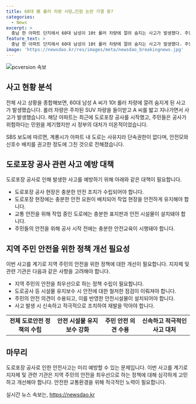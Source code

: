 ```yaml
---
title: 60대 男 롤러 차량 사망…민원 논란 가열 중?
categories:
  - News
excerpt: >
  충남 한 아파트 단지에서 60대 남성이 10t 롤러 차량에 깔려 숨지는 사고가 발생했다. 주민들은 도로포장 공사로 인한 위험을 우려했지만, 계룡시의 대처가 미온적했다고 전해졌다. 사건 당일 현장에서 안전모와 신호수 배치를 권고했지만, 이에 그쳤다. 해당 사건은 아파트 주민들의 우려가 실제로 현실화된 결과로 비춰지고 있다.
feature_text: >
  충남 한 아파트 단지에서 60대 남성이 10t 롤러 차량에 깔려 숨지는 사고가 발생했다. 주민들은 도로포장 공사로 인한 위험을 우려했지만, 계룡시의 대처가 미온적했다고 전해졌다. 사건 당일 현장에서 안전모와 신호수 배치를 권고했지만, 이에 그쳤다. 해당 사건은 아파트 주민들의 우려가 실제로 현실화된 결과로 비춰지고 있다.
image: 'https://newsdao.kr/res/images/meta/newsdao_breakingnews.jpg'
---
```


<p><img src="https://newsdao.kr/res/images/meta/newsdao_breakingnews.jpg" alt="pcversion 속보" /></p>

<h2 data-ke-size="size26">사고 현황 분석</h2>

<p>전체 사고 상황을 종합해보면, 60대 남성 A 씨가 10t 롤러 차량에 깔려 숨지게 된 사고가 발생했습니다. 롤러 차량은 주차된 SUV 차량을 들이받고 A 씨를 밟고 지나가면서 사고가 발생했습니다. 해당 아파트는 최근에 도로포장 공사를 시작했고, 주민들은 공사가 위험하다는 민원을 제기했지만 시 정부의 대처가 미온적이었습니다.</p>

<p data-ke-size="size16">SBS 보도에 따르면, 계룡시가 아파트 내 도로는 사유지라 단속권한이 없다며, 안전모와 신호수 배치를 권고한 정도에 그친 것으로 전해졌습니다.</p>

<h2 data-ke-size="size26">도로포장 공사 관련 사고 예방 대책</h2>

<p>도로포장 공사로 인해 발생한 사고를 예방하기 위해 아래와 같은 대책이 필요합니다.</p>

<ul>
<li>도로포장 공사 현장은 충분한 안전 조치가 수립되어야 합니다.</li>
<li>도로포장 현장에는 충분한 안전 요원이 배치되어 작업 현장을 안전하게 유지해야 합니다.</li>
<li>교통 안전을 위해 작업 중인 도로에는 충분한 표지판과 안전 시설물이 설치돼야 합니다.</li>
<li>주민들의 안전을 위해 공사 시작 전에는 충분한 안전교육이 시행돼야 합니다.</li>
</ul>

<h2 data-ke-size="size26">지역 주민 안전을 위한 정책 개선 필요성</h2>

<p>이번 사고를 계기로 지역 주민의 안전을 위한 정책에 대한 개선이 필요합니다. 지자체 및 관련 기관은 다음과 같은 사항을 고려해야 합니다.</p>

<ul>
<li>지역 주민의 안전을 최우선으로 하는 정책 수립이 필요합니다.</li>
<li>도로공사 등 시설물 유지보수 시 안전에 대한 철저한 점검이 이뤄져야 합니다.</li>
<li>주민의 안전 의견이 수용되고, 이를 반영한 안전시설물이 설치되어야 합니다.</li>
<li>사고 발생 시 신속하고 적극적으로 조치하여 재발을 막아야 합니다.</li>
</ul>

<table>
<tbody>
<tr>
<td style="text-align: center; height: 17px;"><b>전체 도로안전 정책의 수립</b></td>
<td style="text-align: center; height: 17px;"><b>안전 시설물 유지보수 강화</b></td>
<td style="text-align: center; height: 17px;"><b>주민 안전 의견 수용</b></td>
<td style="text-align: center; height: 17px;"><b>신속하고 적극적인 사고 대처</b></td>
</tr>
</tbody>
</table>

<h2 data-ke-size="size26">마무리</h2>

<p>도로포장 공사로 인한 안전사고는 미리 예방할 수 있는 문제입니다. 이번 사고를 계기로 지자체 및 관련 기관은 지역 주민의 안전을 최우선으로 하는 정책에 대해 심각하게 고민하고 개선해야 합니다. 안전한 교통환경을 위해 적극적인 노력이 필요합니다.</p>
실시간 뉴스 속보는, <a href="https://newsdao.kr" rel="dofollow">https://newsdao.kr</a>


